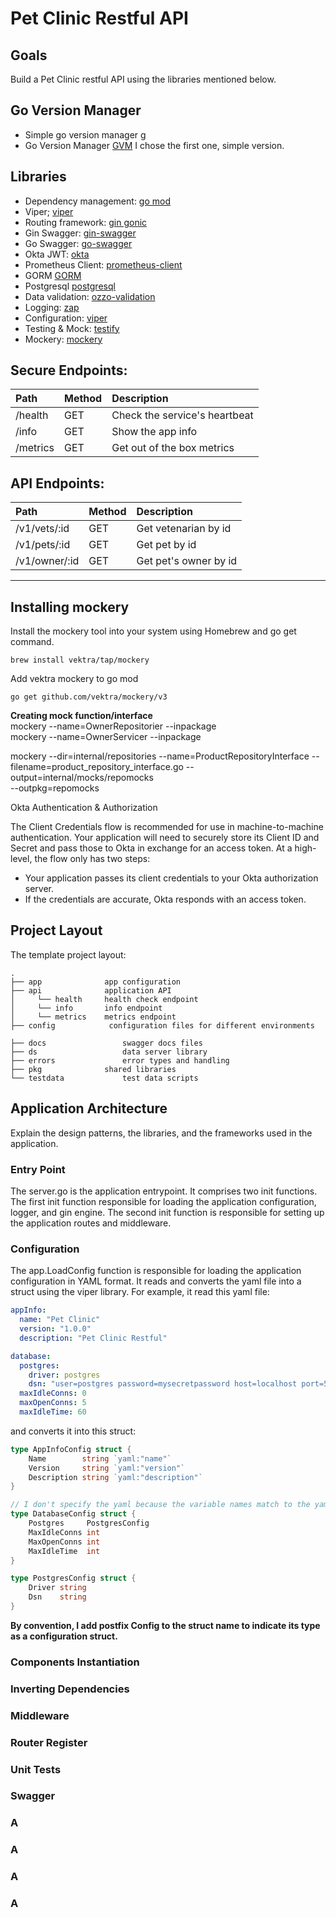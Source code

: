 # Pet Clinic Restful API

## Goals

Build a Pet Clinic restful API using the libraries mentioned below.

## Go Version Manager

* Simple go version manager [g](https://github.com/stefanmaric/g)
* Go Version Manager [GVM](https://github.com/moovweb/gvm)
  I chose the first one, simple version.

## Libraries

* Dependency management: [go mod](https://blog.golang.org/using-go-modules)
* Viper; [viper](https://github.com/spf13/viper)
* Routing framework: [gin gonic](https://github.com/gin-gonic/gin)
* Gin Swagger: [gin-swagger](https://github.com/swaggo/gin-swagger)
* Go Swagger: [go-swagger](https://github.com/go-swagger/go-swagger)
* Okta JWT: [okta](https://www.okta.com/)
* Prometheus Client: [prometheus-client](https://github.com/prometheus/client_golang/prometheus/promhttp)
* GORM [GORM](https://gorm.io/)
* Postgresql [postgresql](gorm.io/driver/postgres)
* Data validation: [ozzo-validation](https://github.com/go-ozzo/ozzo-validation)
* Logging: [zap](https://github.com/uber-go/zap)
* Configuration: [viper](https://github.com/spf13/viper)
* Testing & Mock: [testify](https://github.com/stretchr/testify)
* Mockery: [mockery](https://github.com/vektra/mockery)

## Secure Endpoints:


| Path     | Method | Description                   |
| :------- | :----- | :---------------------------- |
| /health  | GET    | Check the service's heartbeat |
| /info    | GET    | Show the app info             |
| /metrics | GET    | Get out of the box metrics    |

## API Endpoints:


| Path          | Method | Description           |
| :------------ | :----- | :-------------------- |
| /v1/vets/:id  | GET    | Get vetenarian by id  |
| /v1/pets/:id  | GET    | Get pet by id         |
| /v1/owner/:id | GET    | Get pet's owner by id |

---

## Installing mockery
Install the mockery tool into your system using Homebrew and go get command.
```shell
brew install vektra/tap/mockery
````
Add vektra mockery to go mod 
```shell
go get github.com/vektra/mockery/v3
```


**Creating mock function/interface**<br/>
mockery --name=OwnerRepositorier  --inpackage<br/>
mockery --name=OwnerServicer  --inpackage<br/>



mockery --dir=internal/repositories
--name=ProductRepositoryInterface
--filename=product_repository_interface.go
--output=internal/mocks/repomocks  
--outpkg=repomocks


Okta Authentication & Authorization

The Client Credentials flow is recommended for use in machine-to-machine authentication. Your application will need to securely store its Client ID and Secret and pass those to Okta in exchange for an access token. At a high-level, the flow only has two steps:

* Your application passes its client credentials to your Okta authorization server.
* If the credentials are accurate, Okta responds with an access token.

## Project Layout

The template project layout:

```
.
├── app              app configuration 
├── api              application API
│     └── health     health check endpoint
│     └── info       info endpoint
│     └── metrics    metrics endpoint
├── config            configuration files for different environments

├── docs                 swagger docs files
├── ds                   data server library
├── errors               error types and handling
├── pkg              shared libraries
└── testdata             test data scripts
```

## Application Architecture

Explain the design patterns, the libraries, and the frameworks used in the application.

### Entry Point

The server.go is the application entrypoint. It comprises two init functions. The first init function responsible
for loading the application configuration, logger, and gin engine. The second init function is responsible for
setting up the application routes and middleware.

### Configuration

The app.LoadConfig function is responsible for loading the application configuration in YAML format. It reads and
converts the yaml file into a struct using the viper library.  For example, it read this yaml file:

```yaml
appInfo:
  name: "Pet Clinic"
  version: "1.0.0"
  description: "Pet Clinic Restful"

database:
  postgres:
    driver: postgres
    dsn: "user=postgres password=mysecretpassword host=localhost port=5432 dbname=petclinic sslmode=disable"
  maxIdleConns: 0
  maxOpenConns: 5
  maxIdleTime: 60
```

and converts it into this struct:

```go
type AppInfoConfig struct {
    Name        string `yaml:"name"`
    Version     string `yaml:"version"`
    Description string `yaml:"description"`
}

// I don't specify the yaml because the variable names match to the yaml key name
type DatabaseConfig struct {
    Postgres     PostgresConfig
    MaxIdleConns int
    MaxOpenConns int
    MaxIdleTime  int
}

type PostgresConfig struct {
    Driver string
    Dsn    string
}
```

**By convention, I add postfix Config to the struct name to indicate its type as a configuration struct.**

### Components Instantiation

### Inverting Dependencies

### Middleware

### Router Register

### Unit Tests

### Swagger

### A

### A

### A

### A
